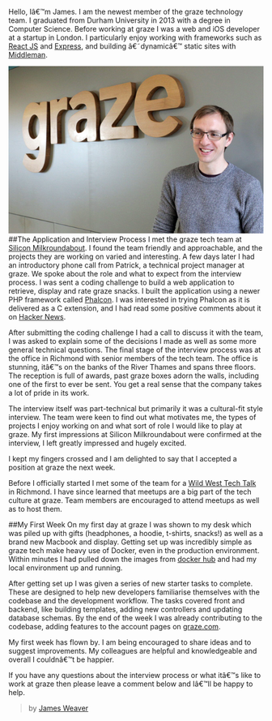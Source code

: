 Hello, Iâ€™m James. I am the newest member of the graze technology team. I graduated from Durham University in 2013 with a degree in Computer Science. Before working at graze I was a web and iOS developer at a startup in London. I particularly enjoy working with frameworks such as  [React JS](https://facebook.github.io/react) and [Express](https://expressjs.com ), and building â€˜dynamicâ€™ static sites with [Middleman](https://middlemanapp.com/). 

![](/content/images/2016/09/img_9931_720-1.jpg)
##The Application and Interview Process
I met the graze tech team at [Silicon Milkroundabout](https://www.siliconmilkroundabout.com). I found the team friendly and approachable, and the projects they are working on varied and interesting. A few days later I had an introductory phone call from Patrick, a technical project manager at graze. We spoke about the role and what to expect from the interview process. I was sent a coding challenge to build a web application to retrieve, display and rate graze snacks. I built the application using a newer PHP framework called [Phalcon](https://phalconphp.com/en/).  I was interested in trying Phalcon as it is delivered as a C extension, and I had read some positive comments about it on [Hacker News](https://news.ycombinator.com/).

After submitting the coding challenge I had a call to discuss it with the team, I was asked to explain some of the decisions I made as well as some more general technical questions. The final stage of the interview process was at the office in Richmond with senior members of the tech team. The office is stunning, itâ€™s on the banks of the River Thames and spans three floors. The reception is full of awards, past graze boxes adorn the walls, including one of the first to ever be sent. You get a real sense that the company takes a lot of pride in its work.

The interview itself was part-technical but primarily it was a cultural-fit style interview. The team were keen to find out what motivates me, the types of projects I enjoy working on and what sort of role I would like to play at graze.  My first impressions at Silicon Milkroundabout were confirmed at the interview, I left  greatly impressed and hugely excited.

I kept my fingers crossed and I am delighted to say that I accepted a position at graze the next week.

Before I officially started I met some of the team for a [Wild West Tech Talk](http://www.meetup.com/Wild-West-Tech-Talks/) in Richmond. I have since learned that meetups are a big part of the tech culture at graze. Team members are encouraged to attend meetups as well as to host them. 

##My First Week
On my first day at graze I was shown to my desk which was piled up with gifts (headphones, a hoodie, t-shirts, snacks!) as well as a brand new Macbook and display. Getting set up was incredibly simple as graze tech make heavy use of Docker, even in the production environment. Within minutes I had pulled down the images from [docker hub](https://hub.docker.com/) and had my local environment up and running. 

After getting set up I was given a series of new starter tasks to complete. These are designed to help new developers familiarise themselves with the codebase and the development workflow. The tasks covered front and backend, like building templates, adding new controllers and updating database schemas. By the end of the week I was already contributing to the codebase, adding features to the account pages on [graze.com](https://graze.com).

My first week has flown by. I am being encouraged to share ideas and to suggest improvements. My colleagues are helpful and knowledgeable and overall I couldnâ€™t be happier.

If you have any questions about the interview process or what itâ€™s like to work at graze then please leave a comment below and Iâ€™ll be happy to help. 

> by [James Weaver](https://github.com/james-weaver)